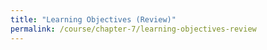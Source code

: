 ```yaml
---
title: "Learning Objectives (Review)"
permalink: /course/chapter-7/learning-objectives-review
---
```

